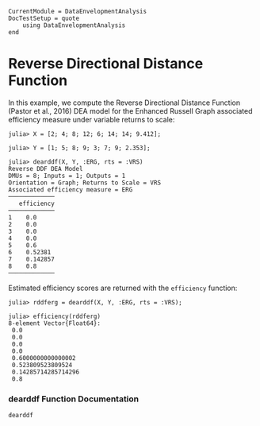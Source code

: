 ```@meta
CurrentModule = DataEnvelopmentAnalysis
DocTestSetup = quote
    using DataEnvelopmentAnalysis
end
```

# Reverse Directional Distance Function

In this example, we compute the Reverse Directional Distance Function (Pastor et al., 2016) DEA model for the Enhanced Russell Graph associated efficiency measure under variable returns to scale:
```jldoctest 1
julia> X = [2; 4; 8; 12; 6; 14; 14; 9.412];

julia> Y = [1; 5; 8; 9; 3; 7; 9; 2.353];

julia> dearddf(X, Y, :ERG, rts = :VRS)
Reverse DDF DEA Model 
DMUs = 8; Inputs = 1; Outputs = 1
Orientation = Graph; Returns to Scale = VRS
Associated efficiency measure = ERG
─────────────
   efficiency
─────────────
1    0.0
2    0.0
3    0.0
4    0.0
5    0.6
6    0.52381
7    0.142857
8    0.8
─────────────
```

Estimated efficiency scores are returned with the `efficiency` function:
```jldoctest 1
julia> rddferg = dearddf(X, Y, :ERG, rts = :VRS);

julia> efficiency(rddferg)
8-element Vector{Float64}:
 0.0
 0.0
 0.0
 0.0
 0.6000000000000002
 0.523809523809524
 0.14285714285714296
 0.8
```

### dearddf Function Documentation

```@docs
dearddf
```
